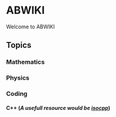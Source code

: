# ABWIKI
Welcome to ABWIKI 

## Topics

### Mathematics

### Physics

### Coding
#### C++ (_A usefull resource would be [isocpp](https://isocpp.org/)_)